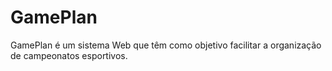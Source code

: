 # GamePlan

GamePlan é um sistema Web que têm como objetivo facilitar a organização de campeonatos esportivos.


